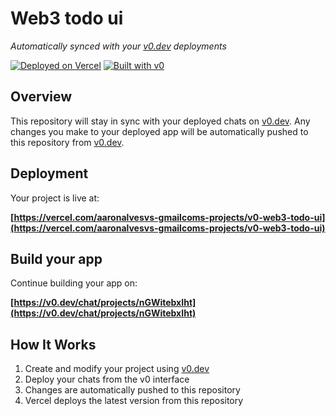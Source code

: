 # Web3 todo ui

*Automatically synced with your [v0.dev](https://v0.dev) deployments*

[![Deployed on Vercel](https://img.shields.io/badge/Deployed%20on-Vercel-black?style=for-the-badge&logo=vercel)](https://vercel.com/aaronalvesvs-gmailcoms-projects/v0-web3-todo-ui)
[![Built with v0](https://img.shields.io/badge/Built%20with-v0.dev-black?style=for-the-badge)](https://v0.dev/chat/projects/nGWitebxIht)

## Overview

This repository will stay in sync with your deployed chats on [v0.dev](https://v0.dev).
Any changes you make to your deployed app will be automatically pushed to this repository from [v0.dev](https://v0.dev).

## Deployment

Your project is live at:

**[https://vercel.com/aaronalvesvs-gmailcoms-projects/v0-web3-todo-ui](https://vercel.com/aaronalvesvs-gmailcoms-projects/v0-web3-todo-ui)**

## Build your app

Continue building your app on:

**[https://v0.dev/chat/projects/nGWitebxIht](https://v0.dev/chat/projects/nGWitebxIht)**

## How It Works

1. Create and modify your project using [v0.dev](https://v0.dev)
2. Deploy your chats from the v0 interface
3. Changes are automatically pushed to this repository
4. Vercel deploys the latest version from this repository
